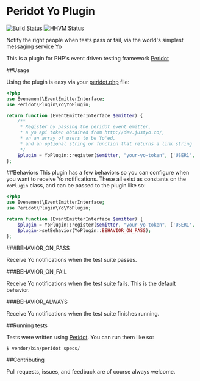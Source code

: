 Peridot Yo Plugin
=================

[![Build Status](https://travis-ci.org/peridot-php/peridot-yo-plugin.png)](https://travis-ci.org/peridot-php/peridot-yo-plugin) [![HHVM Status](http://hhvm.h4cc.de/badge/peridot-php/peridot-yo-plugin)](http://hhvm.h4cc.de/package/peridot-php/peridot-yo-plugin)

Notify the right people when tests pass or fail, via the world's simplest messaging service [Yo](http://www.justyo.co/)

This is a plugin for PHP's event driven testing framework [Peridot](http://peridot-php.github.io/)

##Usage

Using the plugin is easy via your [peridot.php](http://peridot-php.github.io/#plugins) file:

```php
<?php
use Evenement\EventEmitterInterface;
use Peridot\Plugin\Yo\YoPlugin;

return function (EventEmitterInterface $emitter) {
    /**
     * Register by passing the peridot event emitter,
     * a yo api token obtained from http://dev.justyo.co/,
     * an an array of users to be Yo'ed,
     * and an optional string or function that returns a link string
     */
    $plugin = YoPlugin::register($emitter, "your-yo-token", ['USER1', 'USER2'], 'http://linktobuild.com');
};
```

##Behaviors
This plugin has a few behaviors so you can configure when you want to receive Yo notifications. These all
exist as constants on the `YoPlugin` class, and can be passed to the plugin like so:

```php
<?php
use Evenement\EventEmitterInterface;
use Peridot\Plugin\Yo\YoPlugin;

return function (EventEmitterInterface $emitter) {
    $plugin = YoPlugin::register($emitter, "your-yo-token", ['USER1', 'USER2'], 'http://linktobuild.com');
    $plugin->setBehavior(YoPlugin::BEHAVIOR_ON_PASS);
};
```

###BEHAVIOR_ON_PASS

Receive Yo notifications when the test suite passes.

###BEHAVIOR_ON_FAIL

Receive Yo notifications when the test suite fails. This is the default behavior.

###BEHAVIOR_ALWAYS

Receive Yo notifications when the test suite finishes running.

##Running tests

Tests were written using [Peridot](http://peridot-php.github.io/). You can run them like so:

```
$ vendor/bin/peridot specs/
```

##Contributing

Pull requests, issues, and feedback are of course always welcome.
